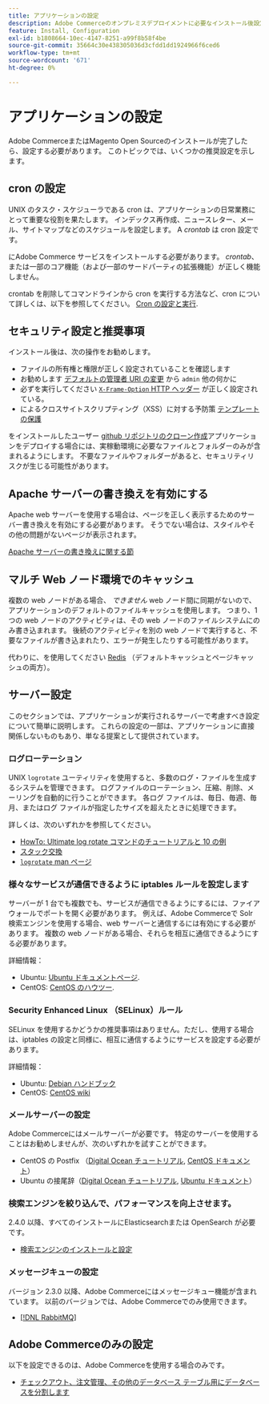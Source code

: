 ```yaml
---
title: アプリケーションの設定
description: Adobe Commerceのオンプレミスデプロイメントに必要なインストール後設定について説明します。
feature: Install, Configuration
exl-id: b1808664-10ec-4147-8251-a99f8b58f4be
source-git-commit: 35664c30e438305036d3cfdd1dd1924966f6ced6
workflow-type: tm+mt
source-wordcount: '671'
ht-degree: 0%

---
```


# アプリケーションの設定

Adobe CommerceまたはMagento Open Sourceのインストールが完了したら、設定する必要があります。 このトピックでは、いくつかの推奨設定を示します。

## cron の設定

UNIX のタスク・スケジューラである cron は、アプリケーションの日常業務にとって重要な役割を果たします。 インデックス再作成、ニュースレター、メール、サイトマップなどのスケジュールを設定します。 A *crontab* は cron 設定です。

にAdobe Commerce サービスをインストールする必要があります。 *crontab*、または一部のコア機能（および一部のサードパーティの拡張機能）が正しく機能しません。

crontab を削除してコマンドラインから cron を実行する方法など、cron について詳しくは、以下を参照してください。 [Cron の設定と実行](../../configuration/cli/configure-cron-jobs.md).

## セキュリティ設定と推奨事項

インストール後は、次の操作をお勧めします。

* ファイルの所有権と権限が正しく設定されていることを確認します
* お勧めします [デフォルトの管理者 URI の変更](../tutorials/admin-uri.md) から `admin` 他の何かに
* 必ずを実行してください [`X-Frame-Option` HTTP ヘッダー](../../configuration/security/xframe-options.md) が正しく設定されている。
* によるクロスサイトスクリプティング（XSS）に対する予防策 [テンプレートの保護](https://developer.adobe.com/commerce/php/development/security/cross-site-scripting/)

をインストールしたユーザー [github リポジトリのクローン作成](https://developer.adobe.com/commerce/contributor/guides/install/clone-repository/)アプリケーションをデプロイする場合には、実稼動環境に必要なファイルとフォルダーのみが含まれるようにします。 不要なファイルやフォルダーがあると、セキュリティリスクが生じる可能性があります。

## Apache サーバーの書き換えを有効にする

Apache web サーバーを使用する場合は、ページを正しく表示するためのサーバー書き換えを有効にする必要があります。 そうでない場合は、スタイルやその他の問題がないページが表示されます。

[Apache サーバーの書き換えに関する節](../prerequisites/web-server/apache.md#apache-rewrites-and-htaccess)

## マルチ Web ノード環境でのキャッシュ

複数の web ノードがある場合、 *できません* web ノード間に同期がないので、アプリケーションのデフォルトのファイルキャッシュを使用します。 つまり、1 つの web ノードのアクティビティは、その web ノードのファイルシステムにのみ書き込まれます。 後続のアクティビティを別の web ノードで実行すると、不要なファイルが書き込まれたり、エラーが発生したりする可能性があります。

代わりに、を使用してください [Redis](../../configuration/cache/config-redis.md) （デフォルトキャッシュとページキャッシュの両方）。

## サーバー設定

このセクションでは、アプリケーションが実行されるサーバーで考慮すべき設定について簡単に説明します。 これらの設定の一部は、アプリケーションに直接関係しないものもあり、単なる提案として提供されています。

### ログローテーション

UNIX `logrotate` ユーティリティを使用すると、多数のログ・ファイルを生成するシステムを管理できます。 ログファイルのローテーション、圧縮、削除、メーリングを自動的に行うことができます。 各ログ ファイルは、毎日、毎週、毎月、またはログ ファイルが指定したサイズを超えたときに処理できます。

詳しくは、次のいずれかを参照してください。

* [HowTo: Ultimate log rotate コマンドのチュートリアルと 10 の例](https://www.thegeekstuff.com/2010/07/logrotate-examples)
* [スタック交換](https://unix.stackexchange.com/questions/85662/how-to-properly-automatically-manually-rotate-log-files-for-production-rails-app)
* [`logrotate` man ページ](https://linuxconfig.org/logrotate-8-manual-page)

### 様々なサービスが通信できるように iptables ルールを設定します

サーバーが 1 台でも複数でも、サービスが通信できるようにするには、ファイアウォールでポートを開く必要があります。 例えば、Adobe Commerceで Solr 検索エンジンを使用する場合、web サーバーと通信するには有効にする必要があります。 複数の web ノードがある場合、それらを相互に通信できるようにする必要があります。

詳細情報：

* Ubuntu: [Ubuntu ドキュメントページ](https://help.ubuntu.com/community/IptablesHowTo).
* CentOS: [CentOS のハウツー](https://wiki.centos.org/HowTos%282f%29Network%282f%29IPTables.html).

### Security Enhanced Linux （SELinux）ルール

SELinux を使用するかどうかの推奨事項はありません。ただし、使用する場合は、iptables の設定と同様に、相互に通信するようにサービスを設定する必要があります。

詳細情報：

* Ubuntu: [Debian ハンドブック](https://debian-handbook.info/browse/stable/sect.selinux.html)
* CentOS: [CentOS wiki](https://wiki.centos.org/HowTos/SELinux)

### メールサーバーの設定

Adobe Commerceにはメールサーバーが必要です。 特定のサーバーを使用することはお勧めしませんが、次のいずれかを試すことができます。

* CentOS の Postfix （[Digital Ocean チュートリアル](https://www.digitalocean.com/community/tutorials/how-to-install-postfix-on-centos-6), [CentOS ドキュメント](https://www.centos.org)）
* Ubuntu の接尾辞（[Digital Ocean チュートリアル](https://www.digitalocean.com/community/tutorials/how-to-install-and-setup-postfix-on-ubuntu-14-04), [Ubuntu ドキュメント](https://help.ubuntu.com/community/MailServer)）

### 検索エンジンを絞り込んで、パフォーマンスを向上させます。

2.4.0 以降、すべてのインストールにElasticsearchまたは OpenSearch が必要です。

* [検索エンジンのインストールと設定](../../configuration/search/overview-search.md)

### メッセージキューの設定

バージョン 2.3.0 以降、Adobe Commerceにはメッセージキュー機能が含まれています。 以前のバージョンでは、Adobe Commerceでのみ使用できます。

* [[!DNL RabbitMQ]](../../configuration/queues/message-queue-framework.md)

## Adobe Commerceのみの設定

以下を設定できるのは、Adobe Commerceを使用する場合のみです。

* [チェックアウト、注文管理、その他のデータベース テーブル用にデータベースを分割します](../../configuration/storage/multi-master.md)
